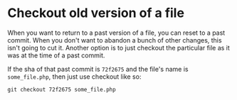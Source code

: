 # Checkout old version of a file

When you want to return to a past version of a file, you can reset to a past commit. When you don't want to abandon a bunch of other changes, this isn't going to cut it. Another option is to just checkout the particular file as it was at the time of a past commit.

If the sha of that past commit is `72f2675` and the file's name is `some_file.php`, then just use checkout like so:
```git
git checkout 72f2675 some_file.php
```
